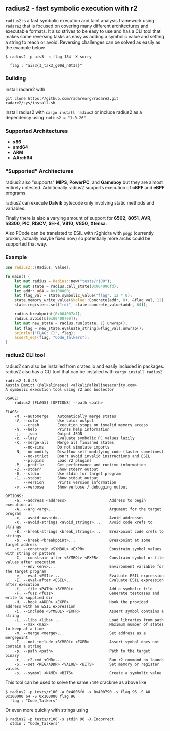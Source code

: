## radius2 - fast symbolic execution with r2

`radius2` is a fast symbolic execution and taint analysis framework using `radare2` that is focused on covering many different architectures and executable formats. It also strives to be easy to use and has a CLI tool that makes some reversing tasks as easy as adding a symbolic value and setting a string to reach or avoid. Reversing challenges can be solved as easily as the example below. 
```
$ radius2 -p ais3 -s flag 184 -X sorry

  flag : "ais3{I_tak3_g00d_n0t3s}"

```

### Building

Install radare2 with 
```
git clone https://github.com/radareorg/radare2.git
radare2/sys/install.sh 
```

Install radius2 with `cargo install radius2` or include radius2 as a dependency using `radius2 = "1.0.26"`

### Supported Architectures

- **x86**
- **amd64**
- **ARM**
- **AArch64**

### "Supported" Architectures

radius2 also "supports" **MIPS**, **PowerPC**, and **Gameboy** but they are almost entirely untested. Additionally radius2 supports execution of **cBPF** and **eBPF** programs.

radius2 can execute **Dalvik** bytecode only involving static methods and variables. 

Finally there is also a varying amount of support for **6502**, **8051**, **AVR**, **h8300**, **PIC**, **RISCV**, **SH-4**, **V810**, **V850**, **Xtensa**.

Also PCode can be translated to ESIL with r2ghidra with `pdgp` (currently broken, actually maybe fixed now) so potentially more archs could be supported that way.

### Example

```rust
use radius2::{Radius, Value};

fn main() {
    let mut radius = Radius::new("tests/r100");
    let mut state = radius.call_state(0x004006fd);
    let addr: u64 = 0x100000;
    let flag_val = state.symbolic_value("flag", 12 * 8);
    state.memory_write_value(&Value::Concrete(addr, 0), &flag_val, 12);
    state.registers.set("rdi", state.concrete_value(addr, 64));

    radius.breakpoint(0x004007a1);
    radius.avoid(&[0x00400790]);
    let mut new_state = radius.run(state, 1).unwrap();
    let flag = new_state.evaluate_string(&flag_val).unwrap();
    println!("FLAG: {}", flag);
    assert_eq!(flag, "Code_Talkers");
}
```

### radius2 CLI tool

radius2 can also be installed from crates.io and easily included in packages. radius2 also has a CLI tool that can be installed with `cargo install radius2`

```
radius2 1.0.28
Austin Emmitt (@alkalinesec) <alkali@alkalinesecurity.com>
A symbolic execution tool using r2 and boolector

USAGE:
    radius2 [FLAGS] [OPTIONS] --path <path>

FLAGS:
    -M, --automerge    Automatically merge states
    -V, --color        Use color output
        --crash        Execution stops on invalid memory access
    -h, --help         Prints help information
    -j, --json         Output JSON
    -z, --lazy         Evaluate symbolic PC values lazily
    -K, --merge-all    Merge all finished states
        --no-sims      Do not simulate imports
    -N, --no-modify    Disallow self-modifying code (faster sometimes)
        --no-strict    Don't avoid invalid instructions and ESIL
        --plugins      Load r2 plugins
    -P, --profile      Get performance and runtime information
    -2, --stderr       Show stderr output
    -0, --stdin        Use stdin for target program
    -1, --stdout       Show stdout output
        --version      Prints version information
    -v, --verbose      Show verbose / debugging output

OPTIONS:
    -a, --address <address>                   Address to begin execution at
    -A, --arg <arg>...                        Argument for the target program
    -x, --avoid <avoid>...                    Avoid addresses
    -X, --avoid-strings <avoid_strings>...    Avoid code xrefs to strings
    -B, --break-strings <break_strings>...    Breakpoint code xrefs to strings
    -b, --break <breakpoint>...               Breakpoint at some target address
    -c, --constrain <SYMBOL> <EXPR>           Constrain symbol values with string or pattern
    -C, --constrain-after <SYMBOL> <EXPR>     Constrain symbol or file values after execution
        --env <env>...                        Environment variable for the target program
    -e, --eval <ESIL>...                      Evaluate ESIL expression
    -E, --eval-after <ESIL>...                Evaluate ESIL expression after execution
    -f, --file <PATH> <SYMBOL>                Add a symbolic file
    -F, --fuzz <fuzz>                         Generate testcases and write to supplied dir
    -H, --hook <ADDR> <EXPR>                  Hook the provided address with an ESIL expression
    -i, --include <SYMBOL> <EXPR>             Assert symbol contains a string
    -L, --libs <libs>...                      Load libraries from path
        --max <max>                           Maximum number of states to keep at a time
    -m, --merge <merge>...                    Set address as a mergepoint
    -I, --not-include <SYMBOL> <EXPR>         Assert symbol does not contain a string
    -p, --path <path>                         Path to the target binary
    -r, --r2-cmd <CMD>...                     Run r2 command on launch
    -S, --set <REG/ADDR> <VALUE> <BITS>       Set memory or register values
    -s, --symbol <NAME> <BITS>                Create a symbolic value
```

This tool can be used to solve the same `r100` crackme as above like 

```
$ radius2 -p tests/r100 -a 0x4006fd -x 0x400790 -s flag 96 -S A0 0x100000 64 -S 0x100000 flag 96
  flag : "Code_Talkers"
```
Or even more quickly with strings using 

```
$ radius2 -p tests/r100 -s stdin 96 -X Incorrect
  stdin : "Code_Talkers"
```